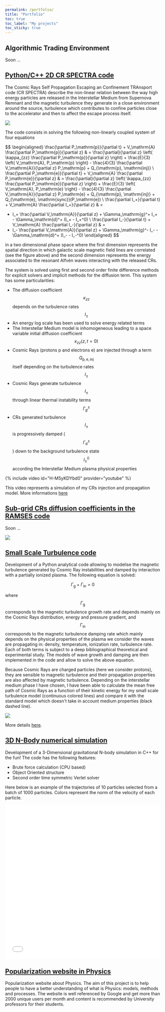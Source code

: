 ```yaml
---
permalink: /portfolio/
title: "Portfolio"
toc: true
toc_label: "My projects"
toc_sticky: true
---
```


<!-- ## [Work Experience](experience.md) -->

## Algorithmic Trading Environment 

Soon ...

## [Python/C++ 2D CR SPECTRA code](https://github.com/LoannData/CR_SPECTRA) 

The Cosmic Rays Self Propagation Escaping an Confinement TRAnsport code (CR SPECTRA) describe the non-linear relation between the way high energy 
particles are released in the Interstellar Medium from Supernova Remnant and the magnetic turbulence they generate in a close environment around the 
source, turbulence which contributes to confine particles close to the accelerator and then to affect the escape process itself. 

![](/_portfolio/CRC_scheme_2.png)

The code consists in solving the following non-linearly coupled system of four equations 

$$ \begin{aligned}
\frac{\partial P_\mathrm{p}}{\partial t} + V_\mathrm{A} \frac{\partial P_\mathrm{p}}{\partial z} & = 
\frac{\partial}{\partial z} \left( \kappa_{zz} \frac{\partial P_\mathrm{p}}{\partial z} \right) +
\frac{E}{3} \left\{ V_\mathrm{A}, P_\mathrm{p} \right\} - 
\frac{4}{3} \frac{\partial V_\mathrm{A}}{\partial z} P_\mathrm{p} + Q_{\mathrm{p}, \mathrm{inj}} \\ 
\frac{\partial P_\mathrm{e}}{\partial t} + V_\mathrm{A} \frac{\partial P_\mathrm{e}}{\partial z} & = 
\frac{\partial}{\partial z} \left( \kappa_{zz} \frac{\partial P_\mathrm{e}}{\partial z} \right) +
\frac{E}{3} \left\{ V_\mathrm{A}, P_\mathrm{e} \right\} - 
\frac{4}{3} \frac{\partial V_\mathrm{A}}{\partial z} P_\mathrm{e} + Q_{\mathrm{p}, \mathrm{inj}} + Q_{\mathrm{e}, \mathrm{sync}}(P_\mathrm{e}) \\ 
\frac{\partial I_+}{\partial t} + V_\mathrm{A} \frac{\partial I_+}{\partial z} & = 
- I_+ \frac{\partial V_\mathrm{A}}{\partial z} + \Gamma_\mathrm{g}^+ I_+ - 
\Gamma_\mathrm{d}^+ (I_+ - I_+^0) \\ 
\frac{\partial I_-}{\partial t} + V_\mathrm{A} \frac{\partial I_-}{\partial z} & = 
- I_- \frac{\partial V_\mathrm{A}}{\partial z} + \Gamma_\mathrm{g}^- I_- - 
\Gamma_\mathrm{d}^+ (I_- - I_-^0) 
\end{aligned} $$ 

in a two dimensional phase space where the first dimension represents the spatial direction in which galactic scale magnetic field lines are 
correlated (see the figure above) and the second dimension represents the energy associated to the resonant Alfvén waves interacting with the released CRs. 

The system is solved using first and second order finite difference methods for explicit solvers and implicit methods for the diffusion term. This system has 
some particularities: 

- The diffusion coefficient $$\kappa_{zz}$$ depends on the turbulence rates $$I_\pm$$ 
- An energy log scale has been used to solve energy related terms 
- The Interstellar Medium model is inhomogeneous leading to a space variable initial diffusion coefficient $$\kappa_{zz}(z, t = 0)$$
- Cosmic Rays (protons p and electrons e) are injected through a term $$Q_{\mathrm{p,e,inj}}$$ itself depending on the turbulence rates $$I_\pm$$ 
- Cosmic Rays generate turbulence $$I_\pm$$ through linear thermal instability terms $$\Gamma_g^\pm$$ 
- CRs generated turbulence $$I_\pm$$ is progressively damped ($$\Gamma_\mathrm{d}^\pm$$) down to the background turbulence state $$I_\pm^0$$ according the Interstellar Medium plasma physical properties

{% include video id="H-M5yKDYbd0" provider="youtube" %}

This video represents a simulation of my CRs injection and propagation model. More informations [here](https://ui.adsabs.harvard.edu/abs/2020A%26A...633A..72B/abstract)


## [Sub-grid CRs diffusion coefficients in the RAMSES code](https://github.com/LoannData/RAMSES_ANISO_CR)

Soon ...

![](/_portfolio/CR_Streaming_effect_on_bistable_ISM.png)

## [Small Scale Turbulence code](https://github.com/LoannData/SST)

Development of a Python analytical code allowing to modelise the magnetic turbulence generated by Cosmic Ray instabilities and damped by interaction with 
a partially ionized plasma. The following equation is solved: 

$$ \Gamma_\mathrm{g} + \Gamma_\mathrm{in} = 0$$ 

where $$\Gamma_\mathrm{g}$$ corresponds to the magnetic turbulence growth rate and depends mainly on the Cosmic Rays distribution, energy and pressure 
gradient, and $$\Gamma_\mathrm{in}$$ corresponds to the magnetic turbulence damping rate which mainly depends on the physical properties of the plasma we 
consider the waves are propagating in: density, temperature, ionization rate, turbulence rate. Each of both terms is subject to a deep bibliographical theoretical 
and experimental study. The models of wave growth and damping are then implemented in the code and allow to solve the above equation. 

Because Cosmic Rays are charged particles (here we consider protons), they are sensible to magnetic turbulence and their propagation properties are also 
affected by magnetic turbulence. Depending on the interstellar medium phase I have chosen, I have been able to calculate the mean free path of Cosmic 
Rays as a function of their kinetic energy for my small scale turbulence model (continuous colored lines) and compare it with the standard model which doesn't 
take in account medium properties (black dashed line). 

![](/_portfolio/Diffusion_coefficient.png)

More details [here](/_portfolio/M2_Internship_Report_Loann_Brahimi.pdf).

## [3D N-Body numerical simulation](https://github.com/LoannData/3D-N-Body)

Development of a 3-Dimensional gravitational N-body simulation in C++ for the fun! The code has the following features: 

- Brute force calculation (CPU based)
- Object Oriented structure 
- Second order time symmetric Verlet solver 

Here below is an example of the trajectories of 10 particles 
selected from a batch of 1000 particles. Colors represent the norm of the velocity of each particle.

<iframe src="/_portfolio/NBody_example.html" height="500px" width="100%" style="border:none;"></iframe>

## [Popularization website in Physics](http://physiquereussite.fr/)

Popularization website about Physics. The aim of this project is to help people to have a better understanding of what is Physics: models, methods and 
processes. The website is well referenced by Google and get more than 2000 unique users per month and content is recommended by University professors for their 
students. 

